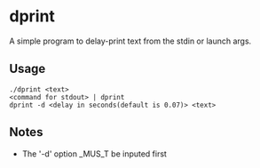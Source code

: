 dprint
======

A simple program to delay-print text from the stdin or launch args.

Usage
---
    ./dprint <text>
    <command for stdout> | dprint
    dprint -d <delay in seconds(default is 0.07)> <text>
Notes
---
* The '-d' option _MUS_T be inputed first
